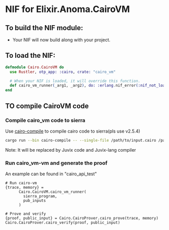 # NIF for Elixir.Anoma.CairoVM

## To build the NIF module:

- Your NIF will now build along with your project.

## To load the NIF:

```elixir
defmodule Cairo.CairoVM do
  use Rustler, otp_app: :cairo, crate: "cairo_vm"

  # When your NIF is loaded, it will override this function.
  def cairo_vm_runner(_arg1, _arg2), do: :erlang.nif_error(:nif_not_loaded)
end
```

## TO compile CairoVM code

### Compile cairo_vm code to sierra

Use [cairo-compile](https://github.com/starkware-libs/cairo) to compile cairo code to sierra(pls use v2.5.4)

```bash
cargo run --bin cairo-compile -- --single-file /path/to/input.cairo /path/to/output.sierra --replace-ids
```

Note: It will be replaced by Juvix code and Juvix-lang compiler

### Run cairo_vm-vm and generate the proof
An example can be found in "cairo_api_test"

```
# Run cairo-vm
{trace, memory} =
      Cairo.CairoVM.cairo_vm_runner(
        sierra_program,
        pub_inputs
      )

# Prove and verify
{proof, public_input} = Cairo.CairoProver.cairo_prove(trace, memory)
Cairo.CairoProver.cairo_verify(proof, public_input)
```
